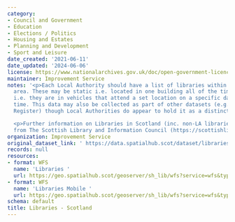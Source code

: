 ```yaml
---
category:
- Council and Government
- Education
- Elections / Politics
- Housing and Estates
- Planning and Development
- Sport and Leisure
date_created: '2021-06-11'
date_updated: '2024-06-06'
license: https://www.nationalarchives.gov.uk/doc/open-government-licence/version/3/
maintainer: Improvement Service
notes: '<p>Each Local Authority should have a list of libraries within their Council
  area. These may be static i.e. located in one building all of the time, or mobile
  i.e. they are in vehicles that attend a set location on a specific day at a certain
  time. This data may also be collected as part of other datasets (e.g. Council Asset
  Register) though Local Authorities do appear to hold it as a distinct layer.</p>

  <p>Further information on Libraries in Scotland (inc. non-LA libraries) is available
  from The Scottish Library and Information Council (https://scottishlibraries.org/)</p>'
organization: Improvement Service
original_dataset_link: ' https://data.spatialhub.scot/dataset/libraries-is'
records: null
resources:
- format: WFS
  name: 'Libraries '
  url: https://geo.spatialhub.scot/geoserver/sh_lib/wfs?service=wfs&typeName=sh_lib:pub_lib
- format: WFS
  name: 'Libraries Mobile '
  url: https://geo.spatialhub.scot/geoserver/sh_lib/wfs?service=wfs&typeName=sh_lib:pub_libmob
schema: default
title: Libraries - Scotland
---
```

